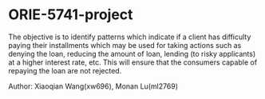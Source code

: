 # ORIE-5741-project

The objective is to identify patterns which indicate if a client has difficulty paying their installments which may be used for taking actions such as denying the loan, reducing the amount of loan, lending (to risky applicants) at a higher interest rate, etc. This will ensure that the consumers capable of repaying the loan are not rejected.


Author: Xiaoqian Wang(xw696), Monan Lu(ml2769)
